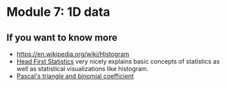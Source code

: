 # Module 7: 1D data
## If you want to know more

- https://en.wikipedia.org/wiki/Histogram
- [Head First Statistics](https://www.amazon.com/Head-First-Statistics-Dawn-Griffiths/dp/0596527586) very nicely explains basic concepts of statistics as well as statistical visualizations like histogram. 
- [Pascal's triangle and binomial coefficient](https://www.youtube.com/watch?v=XMriWTvPXHI)

